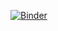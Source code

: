 [![Binder](https://mybinder.org/badge_logo.svg)](https://mybinder.org/v2/gh/reservoirmumukshu/bg/master)